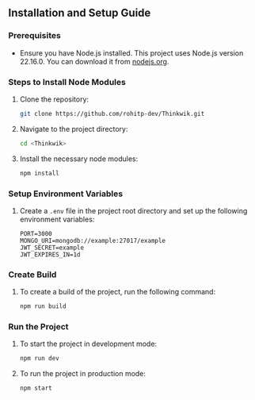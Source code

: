 ## Installation and Setup Guide

### Prerequisites
- Ensure you have Node.js installed. This project uses Node.js version 22.16.0. You can download it from [nodejs.org](https://nodejs.org/).

### Steps to Install Node Modules
1. Clone the repository:
   ```bash
   git clone https://github.com/rohitp-dev/Thinkwik.git
   ```
2. Navigate to the project directory:
   ```bash
   cd <Thinkwik>
   ```
3. Install the necessary node modules:
   ```bash
   npm install
   ```

### Setup Environment Variables
1. Create a `.env` file in the project root directory and set up the following environment variables:
   ```
   PORT=3000
   MONGO_URI=mongodb://example:27017/example
   JWT_SECRET=example
   JWT_EXPIRES_IN=1d
   ```

### Create Build
1. To create a build of the project, run the following command:
   ```bash
   npm run build
   ```

### Run the Project
1. To start the project in development mode:
   ```bash
   npm run dev
   ```
2. To run the project in production mode:
   ```bash
   npm start
   ```

